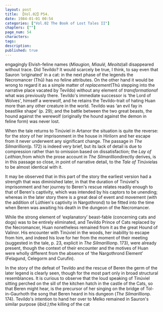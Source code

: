 ```yaml
---
layout: post
title: 【Vol.02】P54.
date: 1984-01-01 00:54
categories: ["Vol.02 The Book of Lost Tales II"]
chapters: [""]
page_num: 54
characters: 
tags: 
description: 
published: true
---
```


<p style="text-indent: 0;">
engagingly Elvish-feline names (<I>Miaugion, Miaulë, Meoita</I>)all disappeared without trace. Did Tevildo? It would scarcely be true, I think, to say even that Sauron ‘originated’ in a cat: in the next phase of the legends the Necromancer (Thû) has no feline attributes. On the other hand it would be wrong to regard it as a simple matter of <I>replacement</I>(Thû stepping into the narrative place vacated by Tevildo) without any element of <I>transformation</I>of what was previously there. Tevildo's immediate successor is ‘the Lord of Wolves', himself a werewolf, and he retains the Tevildo-trait of hating Huan more than any other creature in the world. Tevildo was ‘an evil fay in beastlike shape’ (p. 29); and the battle between the two great beasts, the hound against the werewolf (originally the hound against the demon in feline form) was never lost.
</p>

When the tale returns to Tinúviel in Artanor the situation is quite the reverse: for the story of her imprisonment in the house in Hirilorn and her escape from it never underwent any significant change. The passage in <I>The Silmarillion</I>(p. 172) is indeed very brief, but its lack of detail is due to compression rather than to omission based on dissatisfaction; the <I>Lay of Leithian</I>,from which the prose account in <I>The Silmarillion</I>directly derives, is in this passage so close, in point of narrative detail, to the <I>Tale of Tinúviel</I>as to be almost identical with it.

It may be observed that in this part of the story the earliest version had a strength that was diminished later, in that the duration of Tinúviel's imprisonment and her journey to Beren's rescue relates readily enough to that of Beren's captivity, which was intended by his captors to be unending; whereas in the later story there is a great deal of event and movement (with the addition of Lúthien's captivity in Nargothrond) to be fitted into the time when Beren was awaiting his death in the dungeon of the Necromancer.

While the strong element of ‘explanatory’ beast-fable (concerning cats and dogs) was to be entirely eliminated, and Tevildo Prince of Cats replaced by the Necromancer, Huan nonetheless remained from it as the great Hound of Valinor. His encounter with Tinúviel in the woods, her inability to escape from him, and indeed his love for her from the moment of their meeting (suggested in the tale, p. 23, explicit in <I>The Silmarillion</I>p. 173), were already present, though the context of their encounter and the motives of Huan were wholly different from the absence of ‘the Nargothrond Element’ (Felagund, Celegorm and Curufin).

In the story of the defeat of Tevildo and the rescue of Beren the germ of the later legend is clearly seen, though for the most part only in broad structural resemblances. It is curious to observe that the loud speaking of Tinúviel sitting perched on the sill of the kitchen hatch in the castle of the Cats, so that Beren might hear, is the precursor of her singing on the bridge of Tol-in-Gaurhoth the song that Beren heard in his dungeon (<I>The Silmarillion</I>p. 174). Tevildo's intention to hand her over to Melko remained in Sauron's similar purpose (<I>ibid.);</I>the killing of the cat

